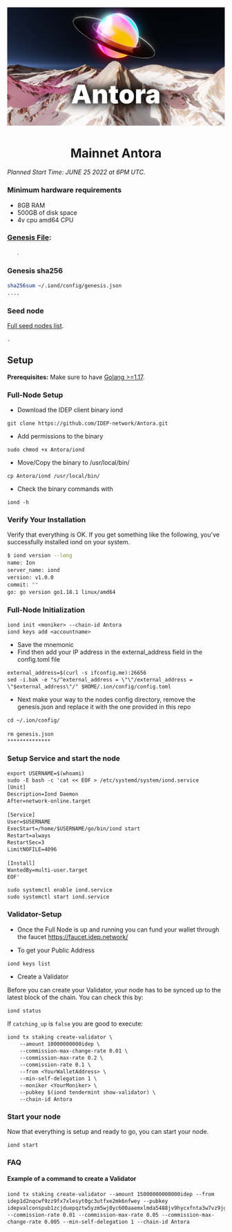 <h1><p align="center"><img alt="Antora-Banner" src="Antora-Labeled.png" /></p></h1>

<h1 align="center">Mainnet Antora</h1>

_Planned Start Time: JUNE 25 2022 at 6PM UTC._


### Minimum hardware requirements

- 8GB RAM
- 500GB of disk space
- 4v cpu amd64 CPU


### [Genesis File](/antora-1/genesis.json):

```bash
   .
```

### Genesis sha256

```bash
sha256sum ~/.iond/config/genesis.json
....
```

### Seed node

[Full seed nodes list](/antora-1/seeds.txt).

```
.
```

## Setup

**Prerequisites:** Make sure to have [Golang >=1.17](https://golang.org/).

### Full-Node Setup
- Download the IDEP client binary iond
```
git clone https://github.com/IDEP-network/Antora.git
```

- Add permissions to the binary
```
sudo chmod +x Antora/iond
```
- Move/Copy the binary to /usr/local/bin/
```
cp Antora/iond /usr/local/bin/
```

- Check the binary commands with
```
iond -h
```

### Verify Your Installation
Verify that everything is OK. If you get something like the following, you've successfully installed iond on your system.

```bash
$ iond version --long
name: Ion
server_name: iond
version: v1.0.0
commit: ""
go: go version go1.18.1 linux/amd64
```

### Full-Node Initialization
```
iond init <moniker> --chain-id Antora
iond keys add <accountname>
```
- Save the mnemonic
- Find then add your IP address in the external_address field in the config.toml file
```
external_address=$(curl -s ifconfig.me):26656
sed -i.bak -e "s/^external_address = \"\"/external_address = \"$external_address\"/" $HOME/.ion/config/config.toml
```
- Next make your way to the nodes config directory, remove the genesis.json and replace it with the one provided in this repo
```
cd ~/.ion/config/

rm genesis.json
**************
```

### Setup Service and start the node
```
export USERNAME=$(whoami)
sudo -E bash -c 'cat << EOF > /etc/systemd/system/iond.service
[Unit]
Description=Iond Daemon
After=network-online.target

[Service]
User=$USERNAME
ExecStart=/home/$USERNAME/go/bin/iond start
Restart=always
RestartSec=3
LimitNOFILE=4096

[Install]
WantedBy=multi-user.target
EOF'
```

```
sudo systemctl enable iond.service
sudo systemctl start iond.service
```


### Validator-Setup
- Once the Full Node is up and running you can fund your wallet through the faucet https://faucet.idep.network/

- To get your Public Address
```
iond keys list
```
- Create a Validator

Before you can create your Validator, your node has to be synced up to the latest block of the chain. You can check this by:

```
iond status
```
If `catching_up` is `false` you are good to execute:

```
iond tx staking create-validator \
    --amount 10000000000idep \
    --commission-max-change-rate 0.01 \
    --commission-max-rate 0.2 \
    --commission-rate 0.1 \
    --from <YourWalletAddress> \
    --min-self-delegation 1 \
    --moniker <YourMoniker> \
    --pubkey $(iond tendermint show-validator) \
    --chain-id Antora
```

### Start your node
Now that everything is setup and ready to go, you can start your node.

```
iond start
```

### FAQ
#### Example of a command to create a Validator
```
iond tx staking create-validator --amount 15000000000000idep --from idep1d2nqcwf9zz9fx7xlesyt0gc3utfxe2mk6nfwey --pubkey idepvalconspub1zcjduepqztw5yzm5wj0yc600aaemxlmda5488jv9hycxfnta3w7vz9jgpawqc9qnhs --commission-rate 0.01 --commission-max-rate 0.05 --commission-max-change-rate 0.005 --min-self-delegation 1 --chain-id Antora
```
